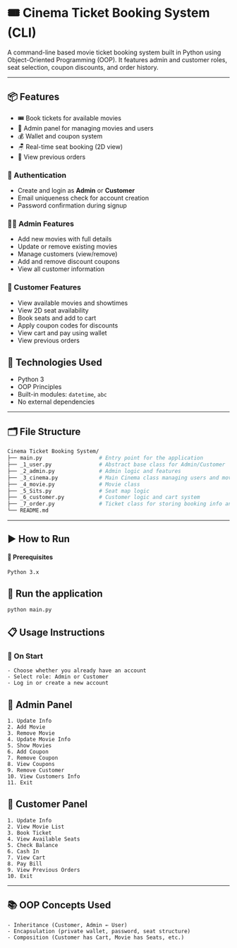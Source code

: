 # 🎟️ Cinema Ticket Booking System (CLI)

A command-line based movie ticket booking system built in Python using Object-Oriented Programming (OOP). It features admin and customer roles, seat selection, coupon discounts, and order history.



---

## 📦 Features
- 🎟️ Book tickets for available movies
- 🧑 Admin panel for managing movies and users
- 💰 Wallet and coupon system
- 🪑 Real-time seat booking (2D view)
- 📜 View previous orders


### 👤 Authentication
- Create and login as **Admin** or **Customer**
- Email uniqueness check for account creation
- Password confirmation during signup

### 🧑‍💼 Admin Features
- Add new movies with full details
- Update or remove existing movies
- Manage customers (view/remove)
- Add and remove discount coupons
- View all customer information

### 🧍 Customer Features
- View available movies and showtimes
- View 2D seat availability
- Book seats and add to cart
- Apply coupon codes for discounts
- View cart and pay using wallet
- View previous orders


## 🧪 Technologies Used
- Python 3
- OOP Principles
- Built-in modules: `datetime`, `abc`
- No external dependencies


---

## 🗂️ File Structure

```bash
Cinema Ticket Booking System/
├── main.py                  # Entry point for the application
├── _1_user.py               # Abstract base class for Admin/Customer
├── _2_admin.py              # Admin logic and features
├── _3_cinema.py             # Main Cinema class managing users and movies
├── _4_movie.py              # Movie class
├── _5_Sits.py               # Seat map logic
├── _6_customer.py           # Customer logic and cart system
├── _7_order.py              # Ticket class for storing booking info and Cart and past order management
└── README.md
```

---

## ▶️ How to Run
#### 🧰 Prerequisites
    Python 3.x

## 🚀 Run the application
    python main.py

## 📋 Usage Instructions
### 🔐 On Start
    - Choose whether you already have an account
    - Select role: Admin or Customer
    - Log in or create a new account

## 🧑 Admin Panel
    1. Update Info
    2. Add Movie
    3. Remove Movie
    4. Update Movie Info
    5. Show Movies
    6. Add Coupon
    7. Remove Coupon
    8. View Coupons
    9. Remove Customer
    10. View Customers Info
    11. Exit

## 🧍 Customer Panel
    1. Update Info
    2. View Movie List
    3. Book Ticket
    4. View Available Seats
    5. Check Balance
    6. Cash In
    7. View Cart
    8. Pay Bill
    9. View Previous Orders
    10. Exit

---

## 📚 OOP Concepts Used
    - Inheritance (Customer, Admin ← User)
    - Encapsulation (private wallet, password, seat structure)
    - Composition (Customer has Cart, Movie has Seats, etc.)
